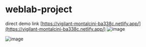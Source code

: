 # weblab-project
direct demo link  [https://vigilant-montalcini-ba338c.netlify.app/](https://vigilant-montalcini-ba338c.netlify.app/)
![image](https://user-images.githubusercontent.com/18378766/148552803-91db141a-f797-4985-86c5-b61e6c1dd66c.png)


![image](https://user-images.githubusercontent.com/18378766/148552617-a22b427c-9032-4ae7-b318-508ceb35a1d3.png)
